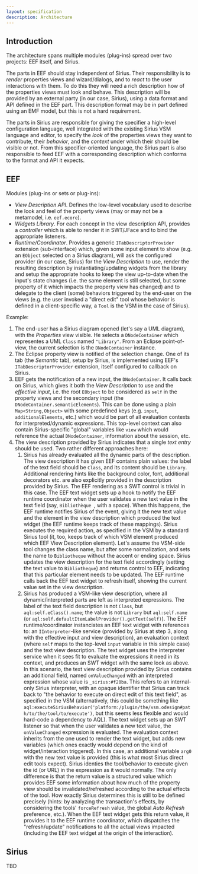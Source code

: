 ```yaml
---
layout: specification
description: Architecture
---
```


## Introduction

The architecture spans multiple modules (plug-ins) spread over two projects: EEF itself, and Sirius.

The parts in EEF should stay independent of Sirius. Their responsibility is to *render* properties views and wizard/dialogs, and to *react* to the user interactions with them. To do this they will need a rich description how of the properties views must look and behave. This description will be provided by an external party (in our case, Sirius), using a data format and API defined in the EEF part. This description format may be in part defined using an EMF model, but this is not a hard requirement.

The parts in Sirius are responsible for giving the specifier a high-level configuration language, well integrated with the existing Sirius VSM language and editor, to specify the *look* of the properties views they want to contribute, their *behavior*, and the *context* under which their should be visible or not. From this specifier-oriented language, the Sirius part is also responsible to feed EEF with a corresponding description which conforms to the format and API it expects.

## EEF

Modules (plug-ins or sets or plug-ins):

* *View Description API*. Defines the low-level vocabulary used to describe the look and feel of the property views (may or may not be a metamodel, i.e. `eef.ecore`).
* *Widgets Library*. For each concept in the view description API, provides a *controller* which is able to render it in SWT/JFace and to bind the appropriate listeners.
* *Runtime/Coordinator*. Provides a generic `ITabDescriptorProvider` extension (sub-interface) which, given some input element to show (e.g. an `EObject` selected on a Sirius diagram), will ask the configured provider (in our case, Sirius) for the *View Description* to use, render the resulting description by instantiating/updating widgets from the library and setup the appropriate hooks to keep the view up-to-date when the input's state changes (i.e. the same element is still selected, but some property of it which impacts the property view has changed) and to delegate to the client (some) behaviors triggered by the end-user on the views (e.g. the user invoked a "direct edit" tool whose behavior is defined in a client-specific way, a `Tool` is the VSM in the case of Sirius).

Example:

1. The end-user has a Sirius diagram opened (let's say a UML diagram), with the *Properties* view visible. He selects a `DNodeContainer`  which representes a UML `Class` named `"Library"`. From an Eclipse point-of-view, the current selection is the `DNodeContainer` instance.
2. The Eclipse property view is notified of the selection change. One of its tab (the _Semantic_ tab), setup by Sirius, is implemented using EEF's `ITabDescriptorProvider` extension, itself configured to callback on Sirius.
3. EEF gets the notification of a new input, the `DNodeContainer`. It calls back on Sirius, which gives it both the *View Description* to use and the *effective input*, i.e. the root `EObject` to be considered as `self` in the property views and the secondary input (the `DNodeContainer.semanticElements`). This can be done using a plain `Map<String,Object>` with some predefined keys (e.g. `input`, `additionalElements`, etc.) which would be part of all evaluation contexts for interpreted/dynamic expressions. This top-level context can also contain Sirius-specific "global" variables like `view` which would reference the actual `DNodeContainer`, information about the session, etc.
4. The view description provided by Sirius indicates that a single *text entry* should be used. Two rather different approaches here:
   1. Sirius has already evaluated all the dynamic parts of the description. The view description it has given EEF contains plain values: the label of the text field should be `Class`, and its content should be `Library`. Additional rendering hints like the background color, font, additional decorators etc. are also explicitly provided in the description provided by Sirius. The EEF rendering as a SWT control is trivial in this case. The EEF text widget sets up a hook to notify the EEF runtime coordinator when the user validates a new text value in the text field (say, `Bibliothèque `, with a space). When this happens, the EEF runtime notifies Sirius of the event, giving it the new text value and the element in the view description which produced the text widget (the EEF runtime keeps track of these mappings). Sirius executes the required action, as specified in the VSM by a standard Sirius tool (it, too, keeps track of which VSM element produced which EEF View Description element). Let's assume the VSM-side tool changes the class name, but after some normalization, and sets the name to `Bibliotheque` without the accent or ending space. Sirius updates the view description for the text field accordingly (setting the text value to `Bibliotheque`) and returns control to EEF, indicating that this particular element needs to be updated. The EEF runtime calls back the EEF text widget to refresh itself, showing the current value set in the view description.
   2. Sirius has produced a VSM-like view description, where all dynamic/interpreted parts are left as interpreted expressions. The label of the text field description is not `Class`, but `aql:self.eClass().name`; the value is not `Library` but `aql:self.name` (or `aql:self.defaultItemLabelProvider().getText(self)`). The EEF runtime/coordinator instanciates an EEF text widget with references to: an `IInterpreter`-like service (provided by Sirius at step 3, along with the effective input and view description), an evaluation context (where `self` maps to the top-level `input` variable in this simple case) and the text view description. The text widget uses the interpreter service when it sees fit to evaluate the expressions it need in its context, and produces an SWT widget with the same look as above. In this scenario, the text view description provided by Sirius contains an additional field, named `onValueChanged` with an interpreted expression whose value is `_sirius:#f20ba`. This refers to an internal-only Sirius interpreter, with an opaque identifier that Sirius can track back to "the behavior to execute on direct edit of this text field", as specified in the VSM (alternatively, this could be something like `aql:executeSiriusBehavior('platform:/plugin/the/vsm.odesign#path/to/the/tool/to/execute')`, but this seems less flexible and would hard-code a dependency to AQL). The text widget sets up an SWT listener so that when the user validates a new text value, the `onValueChanged` expression is evaluated. The evaluation context inherits from the one used to render the text widget, but adds new variables (which ones exactly would depend on the kind of widget/interaction triggered). In this case, an additional variable `arg0` with the new text value is provided (this is what most Sirius direct edit tools expect). Sirius identies the tool/behavior to execute given the id (or URL) in the expression as it would normally. The only difference is that the return value is a structured value which provides EEF some information about how much of the property view should be invalidated/refreshed according to the actual effects of the tool. How exactly Sirius determines this is still to be defined precisely (hints: by analyzing the transaction's effects, by considering the tools' `forceRefresh` value, the global _Auto Refresh_ preference, etc.). When the EEF text widget gets this return value, it provides it to the EEF runtime coordinator, which dispatches the "refresh/update" notifications to all the actual views impacted (including the EEF text widget at the origin of the interaction).

## Sirius

TBD
